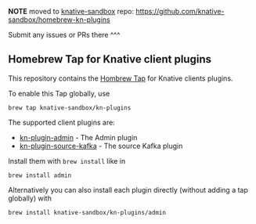 **NOTE** moved to [knative-sandbox](https://github.com/knative-sandbox) repo: https://github.com/knative-sandbox/homebrew-kn-plugins

Submit any issues or PRs there ^^^


## Homebrew Tap for Knative client plugins

This repository contains the [Hombrew Tap](https://docs.brew.sh/Taps) for Knative clients plugins.

To enable this Tap globally, use

```
brew tap knative-sandbox/kn-plugins
```

The supported client plugins are:

* [kn-plugin-admin](https://github.com/knative-sandbox/kn-plugin-admin) - The Admin plugin
* [kn-plugin-source-kafka](https://github.com/knative-sandbox/kn-plugin-source-kafka) - The source Kafka plugin


Install them with `brew install` like in

```
brew install admin
```

Alternatively you can also install each plugin directly (without adding a tap globally) with

```
brew install knative-sandbox/kn-plugins/admin
```
